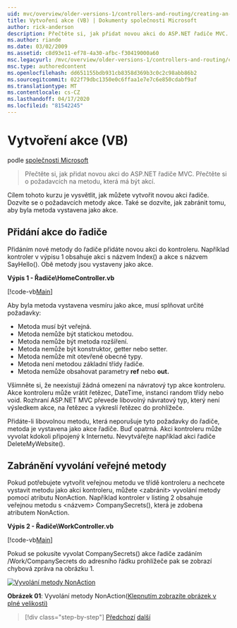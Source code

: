 ```yaml
---
uid: mvc/overview/older-versions-1/controllers-and-routing/creating-an-action-vb
title: Vytvoření akce (VB) | Dokumenty společnosti Microsoft
author: rick-anderson
description: Přečtěte si, jak přidat novou akci do ASP.NET řadiče MVC. Přečtěte si o požadavcích na metodu, která má být akcí.
ms.author: riande
ms.date: 03/02/2009
ms.assetid: c8d93e11-ef78-4a30-afbc-f30419000a60
msc.legacyurl: /mvc/overview/older-versions-1/controllers-and-routing/creating-an-action-vb
msc.type: authoredcontent
ms.openlocfilehash: dd651155bdb931cb8358d369b3c0c2c98abb86b2
ms.sourcegitcommit: 022f79dbc1350e0c6ffaa1e7e7c6e850cdabf9af
ms.translationtype: MT
ms.contentlocale: cs-CZ
ms.lasthandoff: 04/17/2020
ms.locfileid: "81542245"
---
```

# <a name="creating-an-action-vb"></a>Vytvoření akce (VB)

podle [společnosti Microsoft](https://github.com/microsoft)

> Přečtěte si, jak přidat novou akci do ASP.NET řadiče MVC. Přečtěte si o požadavcích na metodu, která má být akcí.

Cílem tohoto kurzu je vysvětlit, jak můžete vytvořit novou akci řadiče. Dozvíte se o požadavcích metody akce. Také se dozvíte, jak zabránit tomu, aby byla metoda vystavena jako akce.

## <a name="adding-an-action-to-a-controller"></a>Přidání akce do řadiče

Přidáním nové metody do řadiče přidáte novou akci do kontroleru. Například kontroler v výpisu 1 obsahuje akci s názvem Index() a akce s názvem SayHello(). Obě metody jsou vystaveny jako akce.

**Výpis 1 - Řadiče\HomeController.vb**

[!code-vb[Main](creating-an-action-vb/samples/sample1.vb)]

Aby byla metoda vystavena vesmíru jako akce, musí splňovat určité požadavky:

- Metoda musí být veřejná.
- Metoda nemůže být statickou metodou.
- Metoda nemůže být metoda rozšíření.
- Metoda nemůže být konstruktor, getter nebo setter.
- Metoda nemůže mít otevřené obecné typy.
- Metoda není metodou základní třídy řadiče.
- Metoda nemůže obsahovat parametry **ref** nebo **out.**

Všimněte si, že neexistují žádná omezení na návratový typ akce kontroleru. Akce kontroleru může vrátit řetězec, DateTime, instanci random třídy nebo void. Rozhraní ASP.NET MVC převede libovolný návratový typ, který není výsledkem akce, na řetězec a vykreslí řetězec do prohlížeče.

Přidáte-li libovolnou metodu, která neporušuje tyto požadavky do řadiče, metoda je vystavena jako akce řadiče. Buď opatrná. Akci kontroleru může vyvolat kdokoli připojený k Internetu. Nevytvářejte například akci řadiče DeleteMyWebsite().

## <a name="preventing-a-public-method-from-being-invoked"></a>Zabránění vyvolání veřejné metody

Pokud potřebujete vytvořit veřejnou metodu ve třídě kontroleru a nechcete vystavit metodu jako akci kontroleru, můžete &lt;zabránit&gt; vyvolání metody pomocí atributu NonAction. Například kontroler v listing 2 obsahuje veřejnou metodu s &lt;názvem&gt; CompanySecrets(), která je zdobena atributem NonAction.

**Výpis 2 - Řadiče\WorkController.vb**

[!code-vb[Main](creating-an-action-vb/samples/sample2.vb)]

Pokud se pokusíte vyvolat CompanySecrets() akce řadiče zadáním /Work/CompanySecrets do adresního řádku prohlížeče pak se zobrazí chybová zpráva na obrázku 1.

[![Vyvolání metody NonAction](creating-an-action-vb/_static/image1.jpg)](creating-an-action-vb/_static/image1.png)

**Obrázek 01**: Vyvolání metody NonAction([Klepnutím zobrazíte obrázek v plné velikosti)](creating-an-action-vb/_static/image2.png)

> [!div class="step-by-step"]
> [Předchozí](creating-a-controller-vb.md)
> [další](aspnet-mvc-controllers-overview-cs.md)
